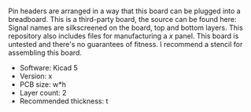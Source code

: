 # 

Pin headers are arranged in a way that this board can be plugged into a breadboard.
This is a third-party board, the source can be found here:
Signal names are silkscreened on the board, top and bottom layers.
This repository also includes files for manufacturing a _x_ panel.
This board is untested and there's no guarantees of fitness.
I recommend a stencil for assembling this board.

- Software: Kicad 5
- Version: x
- PCB size: w*h
- Layer count: 2
- Recommended thickness: t
